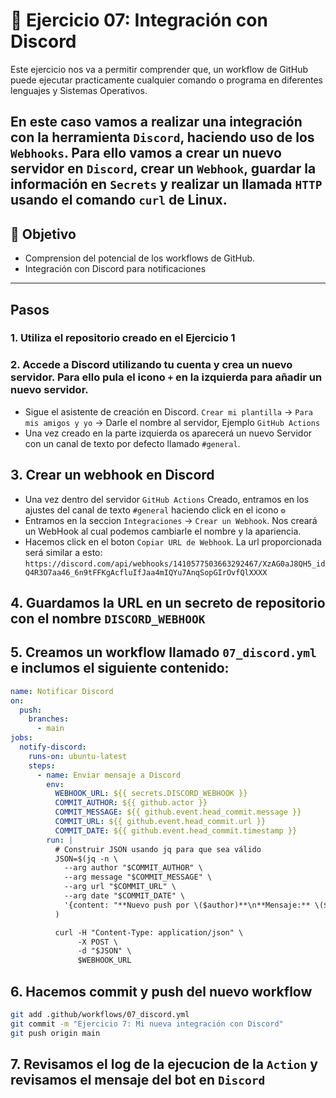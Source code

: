 # 🧪 Ejercicio 07: Integración con Discord

Este ejercicio nos va a permitir comprender que, un workflow de GitHub puede ejecutar practicamente cualquier comando o programa en diferentes lenguajes y Sistemas Operativos.

En este caso vamos a realizar una integración con la herramienta `Discord`, haciendo uso de los `Webhooks`.
Para ello vamos a crear un nuevo servidor en `Discord`, crear un `Webhook`, guardar la información en `Secrets` y realizar un llamada `HTTP` usando el comando `curl` de Linux.
---

## 🎯 Objetivo

- Comprension del potencial de los workflows de GitHub.
- Integración con Discord para notificaciones

---

## Pasos
### 1.  Utiliza el repositorio creado en el Ejercicio 1

### 2. Accede a Discord utilizando tu cuenta y crea un nuevo servidor. Para ello pula el icono `+` en la izquierda para añadir un nuevo servidor.
* Sigue el asistente de creación en Discord. `Crear mi plantilla` -> `Para mis amigos y yo` -> Darle el nombre al servidor, Ejemplo `GitHub Actions`
* Una vez creado en la parte izquierda os aparecerá un nuevo Servidor con un canal de texto por defecto llamado `#general`.

## 3. Crear un webhook en Discord
* Una vez dentro del servidor `GitHub Actions` Creado, entramos en los ajustes del canal de texto `#general` haciendo click en el icono `⚙`
* Entramos en la seccion `Integraciones` -> `Crear un Webhook`. Nos creará un WebHook al cual podemos cambiarle el nombre y la apariencia.
* Hacemos click en el boton `Copiar URL de Webhook`. La url proporcionada será similar a esto: `https://discord.com/api/webhooks/1410577503663292467/XzAG0aJ8QH5_idQ4R3O7aa46_6n9tFFKgAcfluIfJaa4mIQYu7AnqSopGIrOvfQlXXXX`

## 4. Guardamos la URL en un secreto de repositorio con el nombre `DISCORD_WEBHOOK`

## 5. Creamos un workflow llamado `07_discord.yml` e inclumos el siguiente contenido:
```yaml copy
name: Notificar Discord
on:
  push:
    branches:
      - main
jobs:
  notify-discord:
    runs-on: ubuntu-latest
    steps:
      - name: Enviar mensaje a Discord
        env:
          WEBHOOK_URL: ${{ secrets.DISCORD_WEBHOOK }}
          COMMIT_AUTHOR: ${{ github.actor }}
          COMMIT_MESSAGE: ${{ github.event.head_commit.message }}
          COMMIT_URL: ${{ github.event.head_commit.url }}
          COMMIT_DATE: ${{ github.event.head_commit.timestamp }}
        run: |
          # Construir JSON usando jq para que sea válido
          JSON=$(jq -n \
            --arg author "$COMMIT_AUTHOR" \
            --arg message "$COMMIT_MESSAGE" \
            --arg url "$COMMIT_URL" \
            --arg date "$COMMIT_DATE" \
            '{content: "**Nuevo push por \($author)**\n**Mensaje:** \($message)\n**Fecha y hora del commit:** \($date)\n**Commit URL:** \($url)"}'
          )

          curl -H "Content-Type: application/json" \
               -X POST \
               -d "$JSON" \
               $WEBHOOK_URL
```

## 6. Hacemos commit y push del nuevo workflow
```bash copy
git add .github/workflows/07_discord.yml
git commit -m "Ejercicio 7: Mi nueva integración con Discord"
git push origin main
```

## 7. Revisamos el log de la ejecucion de la `Action` y revisamos el mensaje del bot en `Discord`

